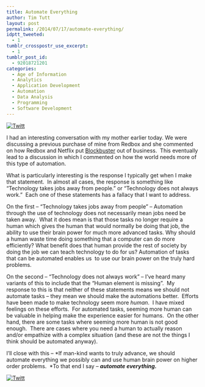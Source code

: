 ```yaml
---
title: Automate Everything
author: Tim Tutt
layout: post
permalink: /2014/07/17/automate-everything/
idptt_tweeted:
  - 1
tumblr_crosspostr_use_excerpt:
  - 1
tumblr_post_id:
  - 92018721201
categories:
  - Age of Information
  - Analytics
  - Application Development
  - Automation
  - Data Analysis
  - Programming
  - Software Development
---
```

<div class="twttr_button">
  <a href="http://twitter.com/share?url=http://www.timtutt.com/2014/07/17/automate-everything/&text=Automate+Everything" target="_blank" title="Click here if you like this article."> <img src="http://www.timtutt.com/wp-content/plugins/twitter-plugin/images/twitt.gif" alt="Twitt" /> </a>
</div>

I had an interesting conversation with my mother earlier today. We were discussing a previous purchase of mine from Redbox and she commented on how Redbox and Netflix put [Blockbuster][1] out of business.  This eventually lead to a discussion in which I commented on how the world needs more of this type of automation.

What is particularly interesting is the response I typically get when I make that statement.  In almost all cases, the response is something like &#8220;Technology takes jobs away from people.&#8221; or &#8220;Technology does not always work.&#8221;  Each one of these statements has a fallacy that I want to address.

On the first &#8211; &#8220;Technology takes jobs away from people&#8221; &#8211; Automation through the use of technology does not necessarily mean jobs need be taken away.  What it does mean is that those tasks no longer require a human which gives the human that would normally be doing that job, the ability to use their brain power for much more advanced tasks. Why should a human waste time doing something that a computer can do more efficiently? What benefit does that human provide the rest of society by doing the job we can teach technology to do for us? Automation of tasks that can be automated enables us  to use our brain power on the truly hard problems.

On the second &#8211; &#8220;Technology does not always work&#8221; &#8211; I&#8217;ve heard many variants of this to include that the &#8220;Human element is missing&#8221;.  My response to this is that neither of these statements means we should not automate tasks &#8211; they mean we should make the automations better.  Efforts have been made to make technology seem more *human*.  I have mixed feelings on these efforts.  For automated tasks, seeming more human can be valuable in helping make the experience easier for humans.  On the other hand, there are some tasks where seeming more human is not good enough.  There are cases where you need a human to actually reason and/or empathize with a complex situation (and these are not the things I think should be automated anyway).

I&#8217;ll close with this &#8211; *If man-kind wants to truly advance, we should automate everything we possibly can and use human brain power on higher order problems.  *To that end I say &#8211; ***automate everything.***

<div class="twttr_button">
  <a href="http://twitter.com/share?url=http://www.timtutt.com/2014/07/17/automate-everything/&text=Automate+Everything" target="_blank" title="Click here if you like this article."> <img src="http://www.timtutt.com/wp-content/plugins/twitter-plugin/images/twitt.gif" alt="Twitt" /> </a>
</div>

 [1]: http://en.wikipedia.org/wiki/Blockbuster_LLC